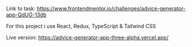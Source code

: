 Link to task: https://www.frontendmentor.io/challenges/advice-generator-app-QdUG-13db

For this project i use React, Redux, TypeScript & Tailwind CSS

Live version: https://advice-generator-app-three-alpha.vercel.app/
